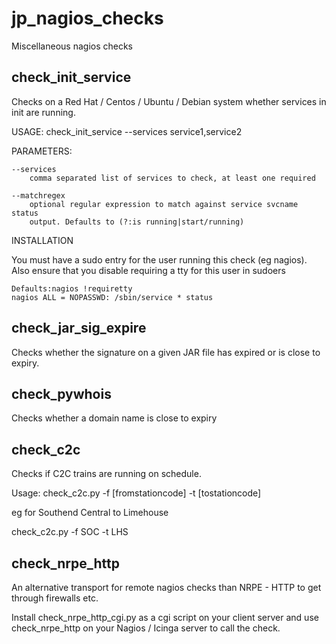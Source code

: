 jp_nagios_checks
================

Miscellaneous nagios checks


check\_init\_service
----------


Checks on a Red Hat / Centos / Ubuntu / Debian system whether services in init are running.

USAGE: check\_init\_service --services service1,service2


PARAMETERS:

	--services
		comma separated list of services to check, at least one required
		
	--matchregex
		optional regular expression to match against service svcname status
		output. Defaults to (?:is running|start/running)

INSTALLATION

You must have a sudo entry for the user running this check (eg nagios). Also ensure that you disable requiring a tty for this user in sudoers

    Defaults:nagios !requiretty
    nagios ALL = NOPASSWD: /sbin/service * status


check\_jar\_sig\_expire
----------


Checks whether the signature on a given JAR file has expired or is close to expiry.


check_pywhois
----------

Checks whether a domain name is close to expiry


check_c2c
--------

Checks if C2C trains are running on schedule.

Usage: check_c2c.py -f [fromstationcode] -t [tostationcode]

eg for Southend Central to Limehouse

check_c2c.py -f SOC -t LHS


check\_nrpe\_http
---------

An alternative transport for remote nagios checks than NRPE - HTTP to
get through firewalls etc.

Install check\_nrpe\_http\_cgi.py as a cgi script on your client server and
use check\_nrpe\_http on your Nagios / Icinga server to call the check.

